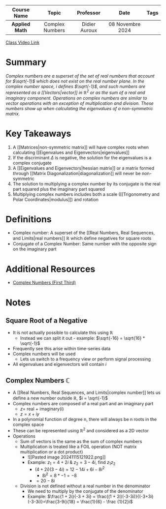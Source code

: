 |   Course Name    |      Topic      |   Professor   |       Date       | Tags |
| :--------------: | :-------------: | :-----------: | :--------------: | :--: |
| **Applied Math** | Complex Numbers | Didier Auroux | 08 Novembre 2024 |      |

[Class Video Link](URL)

# Summary
*Complex numbers are a superset of the set of real numbers that account for $\sqrt{-1}$ which does not exist on the real number plane. In the complex number space, $i$ defines $\sqrt{-1}$, and such numbers are represented as a [[Vectors|vector]] in $\mathbb R^2$ or as the sum of a real and imaginary component. Operations on complex numbers are similar to vector operations with an exception of multiplication and division. These numbers show up when calculating the eigenvalues of a non-symmetric matrix.*

# Key Takeaways
1. A [[Matrices|non-symmetric matrix]] will have complex roots when calculating [[Eigenvalues and Eigenvectors|eigenvalues]]
2. If the discriminant $\Delta$ is negative, the solution for the eigenvalues is a complex conjugate
3. A [[Eigenvalues and Eigenvectors|hessian matrix]] or a matrix formed through [[Matrix Diagonalization|diagonalization]] will never be non-symmetric
4. The solution to multiplying a complex number by its conjugate is the real part squared plus the imaginary part squared
5. Multiplying complex numbers includes both a scale ([[Trigonometry and Polar Coordinates|modulus]]) and rotation

# Definitions
- Complex number: A superset of the [[Real Numbers, Real Sequences, and Limits|real numbers]] $\mathbb R$ which define negatives for square roots
- Conjugate of a Complex Number: Same number with the opposite sign on the imaginary part

# Additional Resources
- [Complex Numbers (First Third)](https://www.youtube.com/watch?v=cEwmlyaxLKQ)

# Notes
## Square Root of a Negative
- It is not actually possible to calculate this using $\mathbb R$
	- Instead we can split it out - example: $\sqrt{-16} = \sqrt{16} * \sqrt{-1}$
- Frequently see this arise within time-series data
- Complex numbers will be used
	- Lets us switch to a frequency view or perform signal processing
- All eigenvalues and eigenvectors will contain $i$
## Complex Numbers $\mathbb C$
- A [[Real Numbers, Real Sequences, and Limits|complex number]] lets us define a new number outside $\mathbb R$, $i = \sqrt{-1}$
- Complex numbers are composed of a real part and an imaginary part
	- $z =$ real + imaginary(i)
	- $z = x + iy$
- In a polynomial function of degree n, there will always be n roots in the complex space
- These can be represented using $\mathbb R^2$ and considered as a 2D vector
- Operations
	- Sum of vectors is the same as the sum of complex numbers
	- Multiplication is treated like a FOIL operation (NOT matrix multiplication or a dot product)
		- ![[Pasted image 20241115121922.png]]
		- Example: $z_1 = 4 + 2i$ & $z_2 = 3 - 4i$, find $z_1 z_2$
			- $(4 + 2i)(3 - 4i) = 12 - 14i +6i -8i^2$
				- $8i^2 = 8*-1 = -8$
			- $= 20 - 8i$
	- Division is not defined without a real number in the denominator
		- We need to multiply by the conjugate of the denominator
		- Example: $\frac{1 + 2i}{-3 + 3i} = \frac{(1 + 2i)(-3-3i)}{(-3+3i)(-3-3i)}=\frac{3-9i}{18} = \frac{1}{6} - \frac {1}{2}i$
